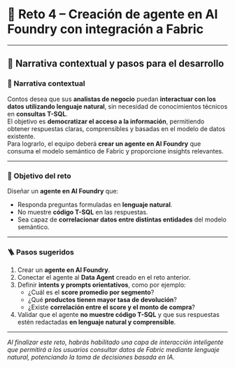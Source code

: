 # 🤖 Reto 4 – Creación de agente en AI Foundry con integración a Fabric  

---

## 🧭 Narrativa contextual y pasos para el desarrollo  

### 📖 Narrativa contextual  

Contos desea que sus **analistas de negocio** puedan **interactuar con los datos utilizando lenguaje natural**, sin necesidad de conocimientos técnicos en **consultas T-SQL**.  
El objetivo es **democratizar el acceso a la información**, permitiendo obtener respuestas claras, comprensibles y basadas en el modelo de datos existente.  
Para lograrlo, el equipo deberá **crear un agente en AI Foundry** que consuma el modelo semántico de Fabric y proporcione insights relevantes.  

---

### 🎯 Objetivo del reto  

Diseñar un **agente en AI Foundry** que:  
- Responda preguntas formuladas en **lenguaje natural**.  
- No muestre **código T-SQL** en las respuestas.  
- Sea capaz de **correlacionar datos entre distintas entidades** del modelo semántico.  

---

### 🪜 Pasos sugeridos  

1. Crear un **agente en AI Foundry**.  
2. Conectar el agente al **Data Agent** creado en el reto anterior.  
3. Definir **intents y prompts orientativos**, como por ejemplo:  
   - ¿Cuál es el **score promedio por segmento**?  
   - ¿Qué **productos tienen mayor tasa de devolución**?  
   - ¿Existe **correlación entre el score y el monto de compra**?  
4. Validar que el agente **no muestre código T-SQL** y que sus respuestas estén redactadas **en lenguaje natural y comprensible**.  

---

*Al finalizar este reto, habrás habilitado una capa de interacción inteligente que permitirá a los usuarios consultar datos de Fabric mediante lenguaje natural, potenciando la toma de decisiones basada en IA.*  
